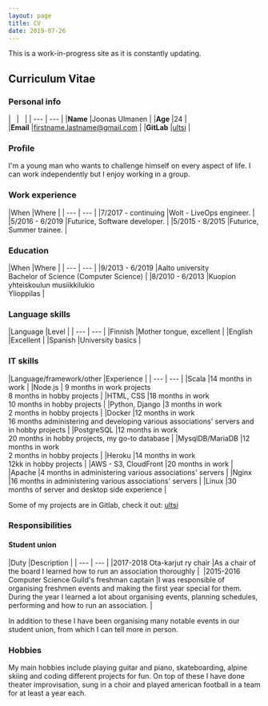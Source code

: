 ```yaml
---
layout: page
title: CV
date: 2019-07-26
---
```



<style>
    table, th, td, tr, table th, table tr, table td {
        border: none !important; /* Remove table borders */
        vertical-align: text-top;
    }
</style>

This is a work-in-progress site as it is constantly updating.

## Curriculum Vitae

### Personal info

| &nbsp; | &nbsp; |
| --- | --- |
|**Name** |Joonas Ulmanen |
|**Age** |24 |
|**Email** |firstname.lastname@gmail.com | 
|**GitLab** |[ultsi](https://gitlab.com/ultsi) |

### Profile

I'm a young man who wants to challenge himself on every aspect of life. I can work independently but I enjoy working in a group.

### Work experience

|When |Where |
| --- | --- |
|7/2017 - continuing |Wolt - LiveOps engineer. |
|5/2016 - 6/2019 |Futurice, Software developer. |
|5/2015 - 8/2015 |Futurice, Summer trainee. |

### Education

|When |Where |
| --- | --- |
|9/2013 - 6/2019 |Aalto university<br> Bachelor of Science (Computer Science) |
|8/2010 - 6/2013 |Kuopion yhteiskoulun musiikkilukio <br> Ylioppilas |

### Language skills

|Language |Level |
| --- | --- |
|Finnish |Mother tongue, excellent |
|English |Excellent |
|Spanish |University basics |

### IT skills

|Language/framework/other |Experience |
| --- | --- |
|Scala |14 months in work |
|Node.js | 9 months in work projects <br> 8 months in hobby projects |
|HTML, CSS |18 months in work <br> 10 months in hobby projects | 
|Python, Django |3 months in work <br> 2 months in hobby projects | 
|Docker |12 months in work <br> 16 months administering and developing various associations' servers and in hobby projects |
|PostgreSQL |12 months in work <br> 20 months in hobby projects, my go-to database |
|MysqlDB/MariaDB |12 months in work<br> 2 months in hobby projects |
|Heroku |14 months in work <br> 12kk in hobby projects |
|AWS - S3, CloudFront |20 months in work |
|Apache |4 months in administering various associations' servers |
|Nginx |16 months in administering various associations' servers |
|Linux |30 months of server and desktop side experience |

Some of my projects are in Gitlab, check it out: [ultsi](https://gitlab.com/ultsi)

### Responsibilities

#### Student union

|Duty |Description |
| --- | --- |
|2017-2018 Ota-karjut ry chair |As a chair of the board I learned how to run an association thoroughly |  
|2015-2016 Computer Science Guild's freshman captain |I was responsible of organising freshmen events and making the first year special for them. During the year I learned a lot about organising events, planning schedules, performing and how to run an association. |

In addition to these I have been organising many notable events in our student union, from which I can tell more in person. 

### Hobbies

My main hobbies include playing guitar and piano, skateboarding, alpine skiing and coding different projects for fun. On top of these I have done theater improvisation, sung in a choir and played american football in a team for at least a year each.